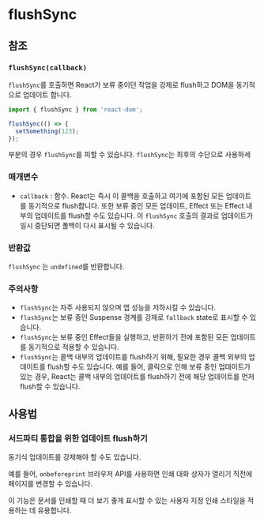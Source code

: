 # flushSync

## 참조

### **`flushSync(callback)`**

`flushSync`를 호출하면 React가 보류 중이던 작업을 강제로 flush하고 DOM을 동기적으로 업데이트 합니다.

```typescript
import { flushSync } from 'react-dom';

flushSync(() => {
  setSomething(123);
});
```

부분의 경우 `flushSync`를 피할 수 있습니다. `flushSync`는 최후의 수단으로 사용하세

### 매개변수

- `callback` : 함수. React는 즉시 이 콜백을 호출하고 여기에 포함된 모든 업데이트를 동기적으로 flush합니다. 또한 보류 중인 모든 업데이트, Effect 또는 Effect 내부의 업데이트를 flush할 수도 있습니다. 이 `flushSync` 호출의 결과로 업데이트가 일시 중단되면 폴백이 다시 표시될 수 있습니다.

### 반환값

`flushSync` 는 `undefined`를 반환합니다.

### 주의사항

- `flushSync`는 자주 사용되지 않으며 앱 성능을 저하시킬 수 있습니다.
- `flushSync`는 보류 중인 Suspense 경계를 강제로 `fallback` state로 표시할 수 있습니다.
- `flushSync`는 보류 중인 Effect들을 실행하고, 반환하기 전에 포함된 모든 업데이트를 동기적으로 적용할 수 있습니다.
- `flushSync`는 콜백 내부의 업데이트를 flush하기 위해, 필요한 경우 콜백 외부의 업데이트를 flush할 수도 있습니다. 예를 들어, 클릭으로 인해 보류 중인 업데이트가 있는 경우, React는 콜백 내부의 업데이트를 flush하기 전에 해당 업데이트를 먼저 flush할 수 있습니다.

## 사용법

### **서드파티 통합을 위한 업데이트 flush하기**

동기식 업데이트를 강제해야 할 수도 있습니다.

예를 들어, `onbeforeprint` 브라우저 API를 사용하면 인쇄 대화 상자가 열리기 직전에 페이지를 변경할 수 있습니다. 

이 기능은 문서를 인쇄할 때 더 보기 좋게 표시할 수 있는 사용자 지정 인쇄 스타일을 적용하는 데 유용합니다. 